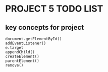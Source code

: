 # PROJECT 5 TODO LIST

## key concepts for project
    document.getElementById()
    addEventListener()
    e.target
    appendChild()
    createElement()
    parentElement()
    remove()
